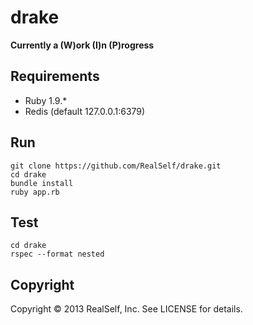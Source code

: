 drake
=====

**Currently a (W)ork (I)n (P)rogress**

Requirements
------------

* Ruby 1.9.*
* Redis (default 127.0.0.1:6379)

Run
---

    git clone https://github.com/RealSelf/drake.git
    cd drake
    bundle install
    ruby app.rb
  
Test
----

    cd drake
    rspec --format nested

Copyright
---------

Copyright © 2013 RealSelf, Inc. See LICENSE for details.
